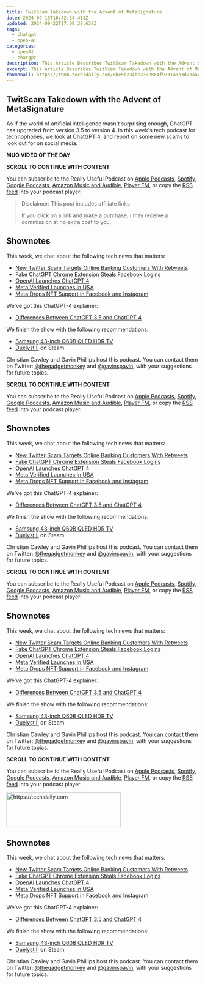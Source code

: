 ```yaml
---
title: TwitScam Takedown with the Advent of MetaSignature
date: 2024-09-15T16:42:54.411Z
updated: 2024-09-22T17:09:38.638Z
tags:
  - chatgpt
  - open-ai
categories:
  - openAI
  - chatgpt
description: This Article Describes TwitScam Takedown with the Advent of MetaSignature
excerpt: This Article Describes TwitScam Takedown with the Advent of MetaSignature
thumbnail: https://thmb.techidaily.com/6be5b234be2302864f9331a3a3d7aaacb0018bce1f2511014ae677fbeed4c8da.jpg
---
```


## TwitScam Takedown with the Advent of MetaSignature

 As if the world of artificial intelligence wasn't surprising enough, ChatGPT has upgraded from version 3.5 to version 4\. In this week's tech podcast for technophobes, we look at ChatGPT 4, and report on some new scams to look out for on social media.

**MUO VIDEO OF THE DAY**

**SCROLL TO CONTINUE WITH CONTENT**

 You can subscribe to the Really Useful Podcast on [Apple Podcasts](https://podcasts.apple.com/gb/podcast/the-really-useful-podcast/id1437847131?mt=2), [Spotify](https://open.spotify.com/show/283gDxLd6OTNEpRq6tN7ha), [Google Podcasts](https://www.google.com/podcasts?feed=aHR0cHM6Ly9hbmNob3IuZm0vcy8zMWJlNDcwL3BvZGNhc3QvcnNz), [Amazon Music and Audible](https://music.amazon.co.uk/podcasts/20ab73d4-5da2-46c7-a17f-dc6eb39bdb48/The-Really-Useful-Podcast), [Player FM](https://player.fm/series/the-really-useful-podcast-2491856), or copy the [RSS feed](https://feeds.transistor.fm/the-really-useful-podcast) into your podcast player.

>  Disclaimer: This post includes affiliate links
>
>  If you click on a link and make a purchase, I may receive a commission at no extra cost to you.
>

## Shownotes

 This week, we chat about the following tech news that matters:

* [New Twitter Scam Targets Online Banking Customers With Retweets](https://www.makeuseof.com/twitter-scam-preys-on-banking-customers/)
* [Fake ChatGPT Chrome Extension Steals Facebook Logins](https://www.makeuseof.com/fake-chatgpt-chrome-extension-steals-facebook-logins/)
* [OpenAI Launches ChatGPT 4](https://www.makeuseof.com/openai-launches-gpt-4-artificial-intelligence-model/)
* [Meta Verified Launches in USA](https://www.makeuseof.com/meta-verified-launches-us/)
* [Meta Drops NFT Support in Facebook and Instagram](https://www.makeuseof.com/meta-drops-nft-support-instagram-facebook/)

 We've got this ChatGPT-4 explainer:

* [Differences Between ChatGPT 3.5 and ChatGPT 4](https://www.makeuseof.com/gpt-4-vs-gpt-35-differences-explained/)

 We finish the show with the following recommendations:

* [Samsung 43-inch Q60B QLED HDR TV](https://shop-links.co/link/?exclusive=1&publisher_slug=itechdaily19598&url=https%3A%2F%2Fwww.samsung.com%2Fuk%2Ftvs%2Fqled-tv%2Fq60b-43-inch-qled-4k-smart-tv-qe43q60bauxxu%2F)
* [Duelyst II](https://store.steampowered.com/app/2004320/Duelyst%5FII/) on Steam

 Christian Cawley and Gavin Phillips host this podcast. You can contact them on Twitter: [@thegadgetmonkey](https://twitter.com/thegadgetmonkey) and [@gavinspavin](https://twitter.com/gavinspavin), with your suggestions for future topics.

**SCROLL TO CONTINUE WITH CONTENT**

 You can subscribe to the Really Useful Podcast on [Apple Podcasts](https://podcasts.apple.com/gb/podcast/the-really-useful-podcast/id1437847131?mt=2), [Spotify](https://open.spotify.com/show/283gDxLd6OTNEpRq6tN7ha), [Google Podcasts](https://www.google.com/podcasts?feed=aHR0cHM6Ly9hbmNob3IuZm0vcy8zMWJlNDcwL3BvZGNhc3QvcnNz), [Amazon Music and Audible](https://music.amazon.co.uk/podcasts/20ab73d4-5da2-46c7-a17f-dc6eb39bdb48/The-Really-Useful-Podcast), [Player FM](https://player.fm/series/the-really-useful-podcast-2491856), or copy the [RSS feed](https://feeds.transistor.fm/the-really-useful-podcast) into your podcast player.

## Shownotes

 This week, we chat about the following tech news that matters:

* [New Twitter Scam Targets Online Banking Customers With Retweets](https://www.makeuseof.com/twitter-scam-preys-on-banking-customers/)
* [Fake ChatGPT Chrome Extension Steals Facebook Logins](https://www.makeuseof.com/fake-chatgpt-chrome-extension-steals-facebook-logins/)
* [OpenAI Launches ChatGPT 4](https://www.makeuseof.com/openai-launches-gpt-4-artificial-intelligence-model/)
* [Meta Verified Launches in USA](https://www.makeuseof.com/meta-verified-launches-us/)
* [Meta Drops NFT Support in Facebook and Instagram](https://www.makeuseof.com/meta-drops-nft-support-instagram-facebook/)

 We've got this ChatGPT-4 explainer:

* [Differences Between ChatGPT 3.5 and ChatGPT 4](https://www.makeuseof.com/gpt-4-vs-gpt-35-differences-explained/)

 We finish the show with the following recommendations:

* [Samsung 43-inch Q60B QLED HDR TV](https://shop-links.co/link/?exclusive=1&publisher_slug=itechdaily19598&url=https%3A%2F%2Fwww.samsung.com%2Fuk%2Ftvs%2Fqled-tv%2Fq60b-43-inch-qled-4k-smart-tv-qe43q60bauxxu%2F)
* [Duelyst II](https://store.steampowered.com/app/2004320/Duelyst%5FII/) on Steam

 Christian Cawley and Gavin Phillips host this podcast. You can contact them on Twitter: [@thegadgetmonkey](https://twitter.com/thegadgetmonkey) and [@gavinspavin](https://twitter.com/gavinspavin), with your suggestions for future topics.

**SCROLL TO CONTINUE WITH CONTENT**

 You can subscribe to the Really Useful Podcast on [Apple Podcasts](https://podcasts.apple.com/gb/podcast/the-really-useful-podcast/id1437847131?mt=2), [Spotify](https://open.spotify.com/show/283gDxLd6OTNEpRq6tN7ha), [Google Podcasts](https://www.google.com/podcasts?feed=aHR0cHM6Ly9hbmNob3IuZm0vcy8zMWJlNDcwL3BvZGNhc3QvcnNz), [Amazon Music and Audible](https://music.amazon.co.uk/podcasts/20ab73d4-5da2-46c7-a17f-dc6eb39bdb48/The-Really-Useful-Podcast), [Player FM](https://player.fm/series/the-really-useful-podcast-2491856), or copy the [RSS feed](https://feeds.transistor.fm/the-really-useful-podcast) into your podcast player.

## Shownotes

 This week, we chat about the following tech news that matters:

* [New Twitter Scam Targets Online Banking Customers With Retweets](https://www.makeuseof.com/twitter-scam-preys-on-banking-customers/)
* [Fake ChatGPT Chrome Extension Steals Facebook Logins](https://www.makeuseof.com/fake-chatgpt-chrome-extension-steals-facebook-logins/)
* [OpenAI Launches ChatGPT 4](https://www.makeuseof.com/openai-launches-gpt-4-artificial-intelligence-model/)
* [Meta Verified Launches in USA](https://www.makeuseof.com/meta-verified-launches-us/)
* [Meta Drops NFT Support in Facebook and Instagram](https://www.makeuseof.com/meta-drops-nft-support-instagram-facebook/)

 We've got this ChatGPT-4 explainer:

* [Differences Between ChatGPT 3.5 and ChatGPT 4](https://www.makeuseof.com/gpt-4-vs-gpt-35-differences-explained/)

 We finish the show with the following recommendations:

* [Samsung 43-inch Q60B QLED HDR TV](https://shop-links.co/link/?exclusive=1&publisher_slug=itechdaily19598&url=https%3A%2F%2Fwww.samsung.com%2Fuk%2Ftvs%2Fqled-tv%2Fq60b-43-inch-qled-4k-smart-tv-qe43q60bauxxu%2F)
* [Duelyst II](https://store.steampowered.com/app/2004320/Duelyst%5FII/) on Steam

 Christian Cawley and Gavin Phillips host this podcast. You can contact them on Twitter: [@thegadgetmonkey](https://twitter.com/thegadgetmonkey) and [@gavinspavin](https://twitter.com/gavinspavin), with your suggestions for future topics.

**SCROLL TO CONTINUE WITH CONTENT**

 You can subscribe to the Really Useful Podcast on [Apple Podcasts](https://podcasts.apple.com/gb/podcast/the-really-useful-podcast/id1437847131?mt=2), [Spotify](https://open.spotify.com/show/283gDxLd6OTNEpRq6tN7ha), [Google Podcasts](https://www.google.com/podcasts?feed=aHR0cHM6Ly9hbmNob3IuZm0vcy8zMWJlNDcwL3BvZGNhc3QvcnNz), [Amazon Music and Audible](https://music.amazon.co.uk/podcasts/20ab73d4-5da2-46c7-a17f-dc6eb39bdb48/The-Really-Useful-Podcast), [Player FM](https://player.fm/series/the-really-useful-podcast-2491856), or copy the [RSS feed](https://feeds.transistor.fm/the-really-useful-podcast) into your podcast player.

<!-- affiliate ads begin -->
<a href="https://aligracehair.sjv.io/c/5597632/1997717/19272" target="_top" id="1997717">
  <img src="//a.impactradius-go.com/display-ad/19272-1997717" border="0" alt="https://techidaily.com" width="300" height="90"/>
</a>
<img height="0" width="0" src="https://aligracehair.sjv.io/i/5597632/1997717/19272" style="position:absolute;visibility:hidden;" border="0" />
<!-- affiliate ads end -->

## Shownotes

 This week, we chat about the following tech news that matters:

* [New Twitter Scam Targets Online Banking Customers With Retweets](https://www.makeuseof.com/twitter-scam-preys-on-banking-customers/)
* [Fake ChatGPT Chrome Extension Steals Facebook Logins](https://www.makeuseof.com/fake-chatgpt-chrome-extension-steals-facebook-logins/)
* [OpenAI Launches ChatGPT 4](https://www.makeuseof.com/openai-launches-gpt-4-artificial-intelligence-model/)
* [Meta Verified Launches in USA](https://www.makeuseof.com/meta-verified-launches-us/)
* [Meta Drops NFT Support in Facebook and Instagram](https://www.makeuseof.com/meta-drops-nft-support-instagram-facebook/)

 We've got this ChatGPT-4 explainer:

* [Differences Between ChatGPT 3.5 and ChatGPT 4](https://www.makeuseof.com/gpt-4-vs-gpt-35-differences-explained/)

 We finish the show with the following recommendations:

* [Samsung 43-inch Q60B QLED HDR TV](https://shop-links.co/link/?exclusive=1&publisher_slug=itechdaily19598&url=https%3A%2F%2Fwww.samsung.com%2Fuk%2Ftvs%2Fqled-tv%2Fq60b-43-inch-qled-4k-smart-tv-qe43q60bauxxu%2F)
* [Duelyst II](https://store.steampowered.com/app/2004320/Duelyst%5FII/) on Steam

 Christian Cawley and Gavin Phillips host this podcast. You can contact them on Twitter: [@thegadgetmonkey](https://twitter.com/thegadgetmonkey) and [@gavinspavin](https://twitter.com/gavinspavin), with your suggestions for future topics.

<ins class="adsbygoogle"
     style="display:block"
     data-ad-format="autorelaxed"
     data-ad-client="ca-pub-7571918770474297"
     data-ad-slot="1223367746"></ins>

<ins class="adsbygoogle"
     style="display:block"
     data-ad-client="ca-pub-7571918770474297"
     data-ad-slot="8358498916"
     data-ad-format="auto"
     data-full-width-responsive="true"></ins>



